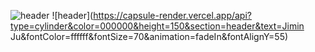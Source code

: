 ![header](https://capsule-render.vercel.app/api?type=waving)
![header](https://capsule-render.vercel.app/api?type=cylinder&color=000000&height=150&section=header&text=Jimin Ju&fontColor=ffffff&fontSize=70&animation=fadeIn&fontAlignY=55)


